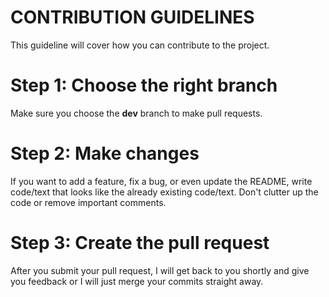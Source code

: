 # CONTRIBUTION GUIDELINES

This guideline will cover how you can contribute to the project.
<br>

# Step 1: Choose the right branch
Make sure you choose the **dev** branch to make pull requests. 

# Step 2: Make changes
If you want to add a feature, fix a bug, or even update the README, write code/text that looks like the already existing code/text. Don't clutter up the code or remove important comments. 

# Step 3: Create the pull request
After you submit your pull request, I will get back to you shortly and give you feedback or I will just merge your commits straight away.
